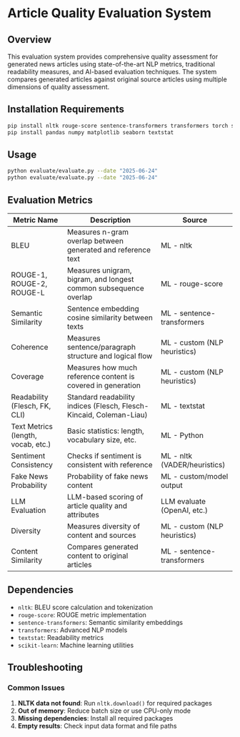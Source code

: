 # Article Quality Evaluation System

## Overview

This evaluation system provides comprehensive quality assessment for generated news articles using state-of-the-art NLP metrics, traditional readability measures, and AI-based evaluation techniques. The system compares generated articles against original source articles using multiple dimensions of quality assessment.

## Installation Requirements

```bash
pip install nltk rouge-score sentence-transformers transformers torch scikit-learn
pip install pandas numpy matplotlib seaborn textstat
```

## Usage

```bash
python evaluate/evaluate.py --date "2025-06-24"
python evaluate/evaluate.py --date "2025-06-24"
```

## Evaluation Metrics

| Metric Name                | Description                                                      | Source                        |
|---------------------------|------------------------------------------------------------------|-------------------------------|
| BLEU                      | Measures n-gram overlap between generated and reference text      | ML - nltk                     |
| ROUGE-1, ROUGE-2, ROUGE-L | Measures unigram, bigram, and longest common subsequence overlap | ML - rouge-score              |
| Semantic Similarity       | Sentence embedding cosine similarity between texts               | ML - sentence-transformers    |
| Coherence                 | Measures sentence/paragraph structure and logical flow            | ML - custom (NLP heuristics)  |
| Coverage                  | Measures how much reference content is covered in generation      | ML - custom (NLP heuristics)  |
| Readability (Flesch, FK, CLI) | Standard readability indices (Flesch, Flesch-Kincaid, Coleman-Liau) | ML - textstat                 |
| Text Metrics (length, vocab, etc.) | Basic statistics: length, vocabulary size, etc.           | ML - Python                   |
| Sentiment Consistency     | Checks if sentiment is consistent with reference                  | ML - nltk (VADER/heuristics)  |
| Fake News Probability     | Probability of fake news content                                  | ML - custom/model output      |
| LLM Evaluation            | LLM-based scoring of article quality and attributes               | LLM evaluate (OpenAI, etc.)   |
| Diversity                 | Measures diversity of content and sources                         | ML - custom (NLP heuristics)  |
| Content Similarity        | Compares generated content to original articles                   | ML - sentence-transformers    |

## Dependencies
- `nltk`: BLEU score calculation and tokenization
- `rouge-score`: ROUGE metric implementation
- `sentence-transformers`: Semantic similarity embeddings
- `transformers`: Advanced NLP models
- `textstat`: Readability metrics
- `scikit-learn`: Machine learning utilities

## Troubleshooting

### Common Issues
1. **NLTK data not found**: Run `nltk.download()` for required packages
2. **Out of memory**: Reduce batch size or use CPU-only mode
3. **Missing dependencies**: Install all required packages
4. **Empty results**: Check input data format and file paths